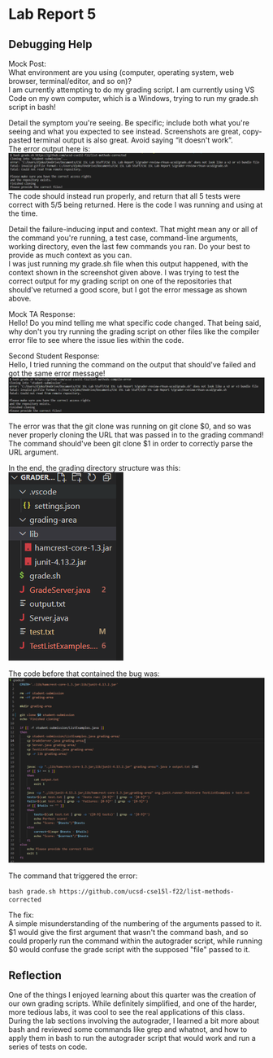 # Lab Report 5  
## Debugging Help  
  
Mock Post:  
What environment are you using (computer, operating system, web browser, terminal/editor, and so on)?  
I am currently attempting to do my grading script. I am currently using VS Code on my own computer, which is a Windows, trying to run my grade.sh script in bash!  
  
Detail the symptom you're seeing. Be specific; include both what you're seeing and what you expected to see instead. Screenshots are great, copy-pasted terminal output is also great. Avoid saying “it doesn't work”.  
The error output here is:  
![Image](Lab5_Error_Message.PNG)  
The code should instead run properly, and return that all 5 tests were correct with 5/5 being returned. Here is the code I was running and using at the time.  
  
Detail the failure-inducing input and context. That might mean any or all of the command you're running, a test case, command-line arguments, working directory, even the last few commands you ran. Do your best to provide as much context as you can.  
I was just running my grade.sh file when this output happened, with the context shown in the screenshot given above. I was trying to test the correct output for my grading script on one of the repositories that should've returned a good score, but I got the error message as shown above.  
  
Mock TA Response:  
Hello! Do you mind telling me what specific code changed. That being said, why don't you try running the grading script on other files like the compiler error file to see where the issue lies within the code.
  
Second Student Response:  
Hello, I tried running the command on the output that should've failed and got the same error message!  
![Image](Lab5_Error_Message2.PNG)  
  
The error was that the git clone was running on git clone $0, and so was never properly cloning the URL that was passed in to the grading command! The command should've been git clone $1 in order to correctly parse the URL argument.  
  
In the end, the grading directory structure was this:  
![Image](Code_File_Setup.PNG)  
  
The code before that contained the bug was:  
![Image](Code_Error.PNG)  
  
The command that triggered the error:  
```
bash grade.sh https://github.com/ucsd-cse15l-f22/list-methods-corrected
```  
The fix:  
A simple misunderstanding of the numbering of the arguments passed to it. $1 would give the first argument that wasn't the command bash, and so could properly run the command within the autograder script, while running $0 would confuse the grade script with the supposed "file" passed to it.  
  
## Reflection  
One of the things I enjoyed learning about this quarter was the creation of our own grading scripts. While definitely simplified, and one of the harder, more tedious labs, it was cool to see the real applications of this class. During the lab sections involving the autograder, I learned a bit more about bash and reviewed some commands like grep and whatnot, and how to apply them in bash to run the autograder script that would work and run a series of tests on code.  

